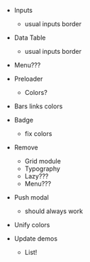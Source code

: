 - Inputs
  - usual inputs border
- Data Table

  - usual inputs border

- Menu???
- Preloader

  - Colors?

- Bars links colors
- Badge
  - fix colors
- Remove
  - Grid module
  - Typography
  - Lazy???
  - Menu???
- Push modal
  - should always work
- Unify colors
- Update demos
  - List!
